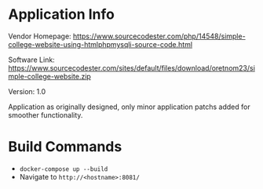 # Application Info
Vendor Homepage: https://www.sourcecodester.com/php/14548/simple-college-website-using-htmlphpmysqli-source-code.html

Software Link: https://www.sourcecodester.com/sites/default/files/download/oretnom23/simple-college-website.zip 

Version: 1.0

Application as originally designed, only minor application patchs added for smoother functionality.

# Build Commands
* `docker-compose up --build`
* Navigate to `http://<hostname>:8081/`

